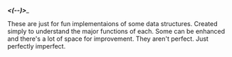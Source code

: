 *_________________________<(-_-)>_________________________*

These are just for fun implementaions of some data structures.
Created simply to understand the major functions of each.
Some can be enhanced and there's a lot of space for improvement.
They aren't perfect. Just perfectly imperfect.
